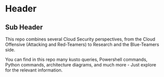 # Header

## Sub Header



This repo combines several Cloud Security perspectives, from the Cloud Offensive (Attacking and Red-Teamers) to Research and the Blue-Teamers side. 

You can find in this repo many kusto queries, Powershell commands, Python commands, architecture diagrams, and much more - Just explore for the relevant information.  

